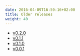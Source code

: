```yaml
---
date: 2016-04-09T16:50:16+02:00
title: Older releases
weight: 40
---
```


* [v0.2.0](https://github.com/iter8-tools/docs/tree/v0.2.0)
* [v0.1.1](https://github.com/iter8-tools/docs/tree/v0.1.1)
* [v0.1.0](https://github.com/iter8-tools/docs/tree/v0.1.0)
* [v0.0.1](https://github.com/iter8-tools/docs/tree/v0.0.1)
